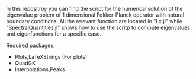 In this repositroy you can find the script for the numerical solution of the eigenvalue problem of 1 dimensional Fokker-Planck operator with natural boundary conditions. All the relevant function are located in "Lx.jl" while "SpectralQuantities.jl" shows how to use the scritp to compute eigenvalues and eigenfunctions for a specific case.

Required packages:
* Plots,LaTeXStrings (For plots)
* QuadGK 
* Interpolations,Peaks
